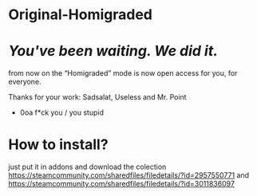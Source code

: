 # Original-Homigraded
# _You've been waiting. We did it._ 
from now on the “Homigraded” mode is now open access for you, for everyone.


Thanks for your work: Sadsalat, Useless and Mr. Point
- 0oa f*ck you / you stupid


# How to install?
just put it in addons and download the colection https://steamcommunity.com/sharedfiles/filedetails/?id=2957550771 and https://steamcommunity.com/sharedfiles/filedetails/?id=3011836097